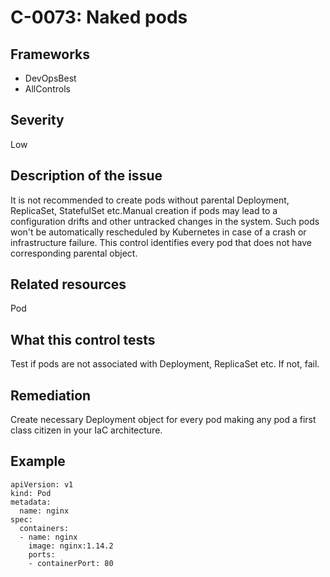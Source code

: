 # C-0073: Naked pods

## Frameworks
* DevOpsBest
* AllControls
 
## Severity
Low

## Description of the issue
It is not recommended to create pods without parental Deployment, ReplicaSet, StatefulSet etc.Manual creation if pods may lead to a configuration drifts and other untracked changes in the system. Such pods won't be automatically rescheduled by Kubernetes in case of a crash or infrastructure failure. This control identifies every pod that does not have corresponding parental object.
 
## Related resources
Pod
 
## What this control tests 
Test if pods are not associated with Deployment, ReplicaSet etc. If not, fail.
 
## Remediation
Create necessary Deployment object for every pod making any pod a first class citizen in your IaC architecture.
 
## Example
```
apiVersion: v1
kind: Pod
metadata:
  name: nginx
spec:
  containers:
  - name: nginx
    image: nginx:1.14.2
    ports:
    - containerPort: 80
```
